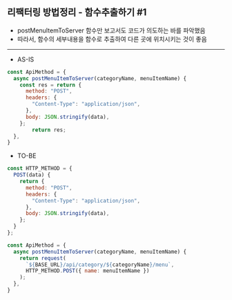 ## 리팩터링 방법정리 - 함수추출하기 #1
- postMenuItemToServer 함수만 보고서도 코드가 의도하는 바를 파악했음
- 따라서, 함수의 세부내용을 함수로 추출하여 다른 곳에 위치시키는 것이 좋음

---
- AS-IS
```javascript
const ApiMethod = {
  async postMenuItemToServer(categoryName, menuItemName) {
    const res = return {
      method: "POST",
      headers: {
        "Content-Type": "application/json",
      },
      body: JSON.stringify(data),
    };
		return res;
  },
}
```

- TO-BE
```javascript
const HTTP_METHOD = {
  POST(data) {
    return {
      method: "POST",
      headers: {
        "Content-Type": "application/json",
      },
      body: JSON.stringify(data),
    };
  }
};

const ApiMethod = {
  async postMenuItemToServer(categoryName, menuItemName) {
    return request(
      `${BASE_URL}/api/category/${categoryName}/menu`,
      HTTP_METHOD.POST({ name: menuItemName })
    );
  },
}
```